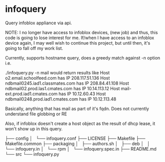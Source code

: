 infoquery
=========

Query infoblox appliance via api. 

NOTE: I no longer have access to infoblox devices, (new job) and thus, this code 
is going to lose interest for me.  If/when I have access to an infoblox device again, I may well wish to continue this project, but until then, it's going to fall off my work list. 

Currently, supports hostname query, does a greedy match against -n option
i.e.

./infoquery.py -n mail
would return results like
Host o2.email.schoolfeed.com has IP 208.117.51.136
Host ndbmail0245.iad1.classmates.com has IP 208.84.41.108
Host ndbmail02.prod.las1.cmates.com has IP 10.14.113.12
Host mail-ext.prod.iad1.cmates.com has IP 10.12.60.43
Host ndbmail0248.prod.iad1.cmates.com has IP 10.12.113.48

Basically, anything that has mail as part of it's fqdn.  Does not currently
understand file globbing or RE

Also, if infoblox doesn't create a host object as the result of dhcp lease, it
won't show up in this query.


├── config
│   └── infoquery.conf
├── LICENSE
├── Makefile
├── Makefile.common
├── packaging
│   ├── authors.sh
│   ├── deb
│   │   └── infoquery.in
│   └── rpm
│       └── infoquery.spec.in
├── README.md
└── src
    └── infoquery.py

